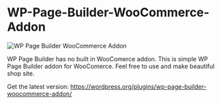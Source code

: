 # WP-Page-Builder-WooCommerce-Addon
![WP Page Builder WooCommerce Addon](https://ps.w.org/wp-page-builder-woocommerce-addon/assets/banner-772x250.png?rev=2054256)


WP Page Builder has no built in WooComerce addon. This is simple WP Page Builder addon for WooComerce. Feel free to use and make beautiful shop site.

Get the latest version: https://wordpress.org/plugins/wp-page-builder-woocommerce-addon/
